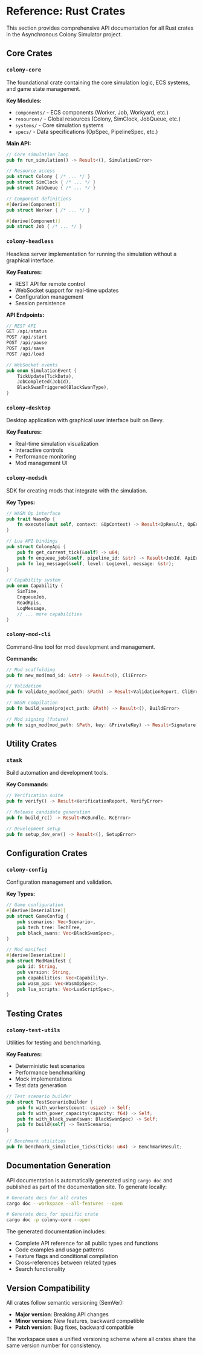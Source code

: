 # Reference: Rust Crates

This section provides comprehensive API documentation for all Rust crates in the Asynchronous Colony Simulator project.

## Core Crates

### `colony-core`

The foundational crate containing the core simulation logic, ECS systems, and game state management.

**Key Modules:**
- `components/` - ECS components (Worker, Job, Workyard, etc.)
- `resources/` - Global resources (Colony, SimClock, JobQueue, etc.)
- `systems/` - Core simulation systems
- `specs/` - Data specifications (OpSpec, PipelineSpec, etc.)

**Main API:**
```rust
// Core simulation loop
pub fn run_simulation() -> Result<(), SimulationError>

// Resource access
pub struct Colony { /* ... */ }
pub struct SimClock { /* ... */ }
pub struct JobQueue { /* ... */ }

// Component definitions
#[derive(Component)]
pub struct Worker { /* ... */ }

#[derive(Component)]
pub struct Job { /* ... */ }
```

### `colony-headless`

Headless server implementation for running the simulation without a graphical interface.

**Key Features:**
- REST API for remote control
- WebSocket support for real-time updates
- Configuration management
- Session persistence

**API Endpoints:**
```rust
// REST API
GET /api/status
POST /api/start
POST /api/pause
POST /api/save
POST /api/load

// WebSocket events
pub enum SimulationEvent {
    TickUpdate(TickData),
    JobCompleted(JobId),
    BlackSwanTriggered(BlackSwanType),
}
```

### `colony-desktop`

Desktop application with graphical user interface built on Bevy.

**Key Features:**
- Real-time simulation visualization
- Interactive controls
- Performance monitoring
- Mod management UI

### `colony-modsdk`

SDK for creating mods that integrate with the simulation.

**Key Types:**
```rust
// WASM Op interface
pub trait WasmOp {
    fn execute(&mut self, context: &OpContext) -> Result<OpResult, OpError>;
}

// Lua API bindings
pub struct ColonyApi {
    pub fn get_current_tick(&self) -> u64;
    pub fn enqueue_job(&self, pipeline_id: &str) -> Result<JobId, ApiError>;
    pub fn log_message(&self, level: LogLevel, message: &str);
}

// Capability system
pub enum Capability {
    SimTime,
    EnqueueJob,
    ReadKpis,
    LogMessage,
    // ... more capabilities
}
```

### `colony-mod-cli`

Command-line tool for mod development and management.

**Commands:**
```rust
// Mod scaffolding
pub fn new_mod(mod_id: &str) -> Result<(), CliError>

// Validation
pub fn validate_mod(mod_path: &Path) -> Result<ValidationReport, CliError>

// WASM compilation
pub fn build_wasm(project_path: &Path) -> Result<(), BuildError>

// Mod signing (future)
pub fn sign_mod(mod_path: &Path, key: &PrivateKey) -> Result<Signature, SignError>
```

## Utility Crates

### `xtask`

Build automation and development tools.

**Key Commands:**
```rust
// Verification suite
pub fn verify() -> Result<VerificationReport, VerifyError>

// Release candidate generation
pub fn build_rc() -> Result<RcBundle, RcError>

// Development setup
pub fn setup_dev_env() -> Result<(), SetupError>
```

## Configuration Crates

### `colony-config`

Configuration management and validation.

**Key Types:**
```rust
// Game configuration
#[derive(Deserialize)]
pub struct GameConfig {
    pub scenarios: Vec<Scenario>,
    pub tech_tree: TechTree,
    pub black_swans: Vec<BlackSwanSpec>,
}

// Mod manifest
#[derive(Deserialize)]
pub struct ModManifest {
    pub id: String,
    pub version: String,
    pub capabilities: Vec<Capability>,
    pub wasm_ops: Vec<WasmOpSpec>,
    pub lua_scripts: Vec<LuaScriptSpec>,
}
```

## Testing Crates

### `colony-test-utils`

Utilities for testing and benchmarking.

**Key Features:**
- Deterministic test scenarios
- Performance benchmarking
- Mock implementations
- Test data generation

```rust
// Test scenario builder
pub struct TestScenarioBuilder {
    pub fn with_workers(count: usize) -> Self;
    pub fn with_power_capacity(capacity: f64) -> Self;
    pub fn with_black_swan(swan: BlackSwanSpec) -> Self;
    pub fn build(self) -> TestScenario;
}

// Benchmark utilities
pub fn benchmark_simulation_ticks(ticks: u64) -> BenchmarkResult;
```

## Documentation Generation

API documentation is automatically generated using `cargo doc` and published as part of the documentation site. To generate locally:

```bash
# Generate docs for all crates
cargo doc --workspace --all-features --open

# Generate docs for specific crate
cargo doc -p colony-core --open
```

The generated documentation includes:
- Complete API reference for all public types and functions
- Code examples and usage patterns
- Feature flags and conditional compilation
- Cross-references between related types
- Search functionality

## Version Compatibility

All crates follow semantic versioning (SemVer):
- **Major version**: Breaking API changes
- **Minor version**: New features, backward compatible
- **Patch version**: Bug fixes, backward compatible

The workspace uses a unified versioning scheme where all crates share the same version number for consistency.
